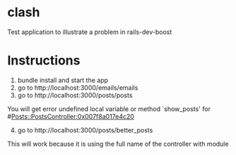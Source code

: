 clash
=====

Test application to illustrate a problem in rails-dev-boost

Instructions
==
1. bundle install and start the app
2. go to http://localhost:3000/emails/emails
3. go to http://localhost:3000/posts/posts

You will get error
undefined local variable or method `show_posts' for #<Posts::PostsController:0x007f8a017e4c20>  

4. go to http://localhost:3000/posts/better_posts

This will work because it is using the full name of the controller with module 
